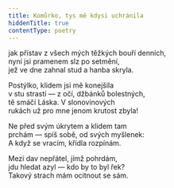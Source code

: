 ```yaml
---
title: Komůrko, tys mě kdysi uchránila
hiddenTitle: true
contentType: poetry
---
```


<section>

jak přístav z všech mých těžkých bouří denních,  
nyní jsi pramenem slz po setmění,  
jež ve dne zahnal stud a hanba skryla.

</section>

<section>

Postýlko, klidem jsi mě konejšila  
v stu strastí — z očí, džbánků bolestných,  
tě smáčí Láska. V slonovinových  
rukách už pro mne jenom krutost zbyla!

</section>

<section>

Ne před svým úkrytem a klidem tam  
prchám — spíš sobě, od svých myšlenek:  
A když se vracím, křídla rozpínám.

</section>

<section>

Mezi dav nepřátel, jímž pohrdám,  
jdu hledat azyl — kdo by to byl řek?  
Takový strach mám ocitnout se sám.

</section>
